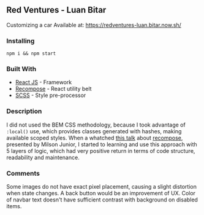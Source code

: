 ## Red Ventures - Luan Bitar

Customizing a car
Available at: <https://redventures-luan.bitar.now.sh/>

### Installing
 
``
npm i && npm start
``

### Built With

- [React JS](https://reactjs.org/) - Framework
- [Recompose](https://github.com/acdlite/recompose) - React utility belt
- [SCSS](https://sass-lang.com/) - Style pre-processor

### Description

I did not used the BEM CSS methodology, because I took advantage of `:local()` use, which provides classes generated with hashes, making available scoped styles. When a whatched [this talk](https://www.youtube.com/watch?v=DTI5ojWBrW0&t=19965s) about [recompose](https://github.com/acdlite/recompose), presented by Milson Junior, I started to learning and use this approach with 5 layers of logic, which had very positive return in terms of code structure, readability and maintenance.

### Comments

Some images do not have exact pixel placement, causing a slight distortion when state changes. A back button would be an improvement of UX. Color of navbar text doesn't have sufficient contrast with background on disabled items.